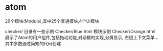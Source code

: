 atom
====
29个模块(Module),其中25个普通模块,4个UI模块

checker/ 目录有一些示例
Checker/Blue.html 模块示例
Checker/Orange.html 展示了Atom的用户组件,包括拖动功能,对话框的实现,分屏显示, 右键上下文菜单...
其中多数通过简短的代码创建

